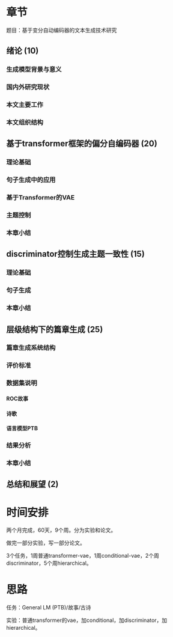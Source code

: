 # 章节

题目：基于变分自动编码器的文本生成技术研究

## 绪论 (10)

### 生成模型背景与意义        

###  国内外研究现状         

### 本文主要工作          

###  本文组织结构          

## 基于transformer框架的偏分自编码器 (20)

### 理论基础           

###  句子生成中的应用          

### 基于Transformer的VAE

### 主题控制

###  本章小结           

## discriminator控制生成主题一致性 (15)

### 理论基础         

### 句子生成

### 本章小结           

## 层级结构下的篇章生成 (25)

###  篇章生成系统结构           

###  评价标准        

###  数据集说明       

#### ROC故事

#### 诗歌

#### 语言模型PTB

###  结果分析          

### 本章小结

## 总结和展望 (2)



# 时间安排

两个月完成，60天，9个周。分为实验和论文。

做完一部分实验，写一部分论文。

3个任务，1周普通transformer-vae，1周conditional-vae，2个周discriminator，5个周hierarchical。

# 思路

任务：General LM (PTB)/故事/古诗

实验：普通transformer的vae，加conditional，加discriminator，加hierarchical。





